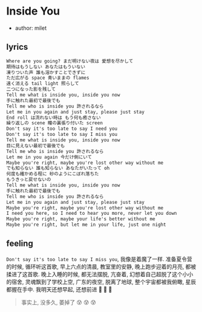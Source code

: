 # Inside You

- author: milet

## lyrics

```txt
Where are you going? まだ明けない夜は 愛想を尽かして
期待はもうしない あなたはもういない
凍りついた声 誰も溶かすことできずに
ただ広がる space 青いままの flames
遠く消える tail light 照らして
二つになった影を残して
Tell me what is inside you, inside you now
手に触れた最初で最後でも
Tell me who is inside you 許されるなら
Let me in you again and just stay, please just stay
End roll は流れない時は もう何も癒さない
繰り返しの scene 瞳の裏張り付いた screen
Don't say it's too late to say I need you
Don't say it's too late to say I miss you
Tell me what is inside you, inside you now
目に見えない最初で最後でも
Tell me who is inside you 許されるなら
Let me in you again 今だけ側にいて
Maybe you're right, maybe you're lost other way without me
でも知らない 誰も知らない あなたがいたって oh
何度も確かめる程に 砂のようにこぼれ落ちた
もうきっと戻せないの
Tell me what is inside you, inside you now
手に触れた最初で最後でも
Tell me who is inside you 許されるなら
Let me in you again and just stay, please just stay
Maybe you're right, maybe you're lost other way without me
I need you here, so I need to hear you more, never let you down
Maybe you're right, maybe your life's better without me
Maybe you're right, but let me in your life, just one night
```

## feeling

`Don't say it's too late to say I miss you`, 我像是着魔了一样. 准备夏令营的时候, 循环听这首歌, 早上六点的清晨, 教室里的安静, 晚上跑步迎着的月亮, 都被揉进了这首歌. 晚上入睡的时候, 都无法摆脱, 亢奋着, 幻想着自己超脱了这个小小的宿舍, 灵魂飘到了学校上空, 广东的夜空, 脱离了地球, 整个宇宙都被我俯瞰, 星辰都握在手中. 我明天还想早起, 还想前进 :muscle: :muscle: :muscle:

> 事实上, 没多久, 萎掉了 :cold_sweat: :cold_sweat: :cold_sweat:
